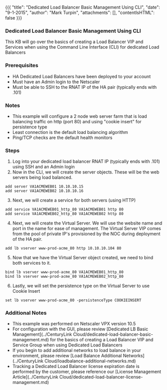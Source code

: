 {{{
  "title": "Dedicated Load Balancer Basic Management Using CLI",
  "date": "9-1-2015",
  "author": "Mark Turpin",
  "attachments": [],
  "contentIsHTML": false
}}}

### Dedicated Load Balancer Basic Management Using CLI

This KB will go over the basics of creating a Load Balancer VIP and Services when using the Command Line Interface (CLI) for dedicated Load Balancers

### Prerequisites

* HA Dedicated Load Balancers have been deployed to your account
* Must have an Admin login to the Netscaler
* Must be able to SSH to the RNAT IP of the HA pair (typically ends with .101)

### Notes

* This example will configure a 2 node web server farm that is load balancing traffic on http (port 80) and using "cookie insert" for persistence type
* Least connection is the default load balancing algorithm
* Ping/TCP checks are the default health monitors

### Steps

1. Log into your dedicated load balancer RNAT IP (typically ends with .101) using SSH and an Admin login
2. Now in the CLI, we will create the server objects.  These will be the web servers being load balanced.

  ```
  add server VA1ACMEWEB01 10.10.10.15
  add server VA1ACMEWEB02 10.10.10.16
  ```

3. Next, we will create a service for both servers (using HTTP)

  ```
  add service VA1ACMEWEB01_http_80 VA1ACMEWEB01 http 80
  add service VA1ACMEWEB02_http_80 VA1ACMEWEB02 http 80
  ```

4. Next, we will create the Virtual Server.  We will use the website name and port in the name for ease of management.  The Virtual Server VIP comes from the pool of private IP's provisioned by the NOC during deployment of the HA pair.

  ```
  add lb vserver www-prod-acme_80 http 10.10.10.104 80
  ```

5. Now that we have the Virtual Server object created, we need to bind both services to it.

  ```
  bind lb vserver www-prod-acme_80 VA1ACMEWEB01_http_80
  bind lb vserver www-prod-acme_80 VA1ACMEWEB02_http_80
  ```

6. Lastly, we will set the persistence type on the Virtual Server to use Cookie Insert

  ```
  set lb vserver www-prod-acme_80 -persistenceType COOKIEINSERT
  ```

### Additional Notes

* This example was performed on Netscaler VPX version 10.5
* For configuration with the GUI, please review [Dedicated LB Basic Management](../CenturyLink Cloud/dedicated-load-balancer-basic-management.md) for the basics of creating a Load Balancer VIP and Service Group when using Dedicated Load Balancers
* If you begin to add additional networks to load balance in your environment, please review [Load Balance Additional Networks](../CenturyLink Cloud/loadbalance-additional-networks.md)
* Tracking a Dedicated Load Balancer license expiration date is performed by the customer, please reference our [License Management Article](../CenturyLink Cloud/dedicated-load-balancer-license-management.md)
